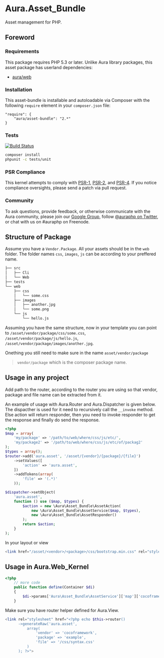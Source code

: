 # Aura.Asset_Bundle

Asset management for PHP.

## Foreword

### Requirements

This package requires PHP 5.3 or later. Unlike Aura library packages, this
asset package has userland dependencies:

- [aura/web](https://packagist.org/packages/aura/web)

### Installation

This asset-bundle is installable and autoloadable via Composer with the following
`require` element in your `composer.json` file:

    "require": {
        "aura/asset-bundle": "2.*"
    }

### Tests

[![Build Status](https://travis-ci.org/harikt/Aura.Asset_Bundle.png?branch=master)](https://travis-ci.org/harikt/Aura.Asset_Bundle)

```bash
composer install
phpunit -c tests/unit
```

### PSR Compliance

This kernel attempts to comply with [PSR-1][], [PSR-2][], and [PSR-4][]. If
you notice compliance oversights, please send a patch via pull request.

[PSR-1]: https://github.com/php-fig/fig-standards/blob/master/accepted/PSR-1-basic-coding-standard.md
[PSR-2]: https://github.com/php-fig/fig-standards/blob/master/accepted/PSR-2-coding-style-guide.md
[PSR-4]: https://github.com/php-fig/fig-standards/blob/master/accepted/PSR-4-autoloader.md

### Community

To ask questions, provide feedback, or otherwise communicate with the Aura community, please join our [Google Group](http://groups.google.com/group/auraphp), follow [@auraphp on Twitter](http://twitter.com/auraphp), or chat with us on #auraphp on Freenode.

## Structure of Package

Assume you have a `Vendor.Package`. All your assets should be in the
`web` folder. The folder names `css`, `images`, `js` can be according to your preffered name.


```bash
├── src
│   ├── Cli
│   └── Web
├── tests
└── web
    ├── css
    │   └── some.css
    ├── images
    │   ├── another.jpg
    │   └── some.png
    └── js
        └── hello.js
```

Assuming you have the same structure, now in your template you can point
to `/asset/vendor/package/css/some.css`, `/asset/vendor/package/js/hello.js`, `/asset/vendor/package/images/another.jpg`.

Onething you still need to make sure in the name `asset/vendor/package`

> `vendor/package` which is the composer package name.

## Usage in any project

Add path to the router, according to the router you are using so that vendor, package and file name can be extracted from it.


An example of usage with Aura.Router and Aura.Dispatcher is given below. The dispacther is used for it need to recursively call the `__invoke` method. Else action will return responder, then you need to invoke responder to get the response and finally do send the response.

```php
<?php
$map = array(
    'my/package' => '/path/to/web/where/css/js/etc/',
    'my/package2' => '/path/to/web/where/css/js/etc/of/packag2'
);
$types = array();
$router->add('aura.asset', '/asset/{vendor}/{package}/{file}')
    ->setValues([
        'action' => 'aura.asset',
    ])
    ->addTokens(array(
        'file' => '(.*)'
    ));

$dispatcher->setObject(
    'aura.asset',
    function () use ($map, $types) {
        $action = new \Aura\Asset_Bundle\AssetAction(
            new \Aura\Asset_Bundle\AssetService($map, $types),
            new \Aura\Asset_Bundle\AssetResponder()
        );
        return $action;
    }
);
```

In your layout or view

```php
<link href="/asset/<vendor>/<package>/css/bootstrap.min.css" rel="stylesheet">
```

## Usage in Aura.Web_Kernel

```php
<?php
    // more code
    public function define(Container $di)
    {
        $di->params['Aura\Asset_Bundle\AssetService']['map']['cocoframework/example'] = dirname(__DIR__) . '/web';
    }
```

Make sure you have router helper defined for Aura.View.

```php
<link rel="stylesheet" href="<?php echo $this->router()
      ->generateRaw('aura.asset',
          array(
              'vendor' => 'cocoframework',
              'package' => 'example',
              'file' => '/css/syntax.css'
          )
      ); ?>">
```

